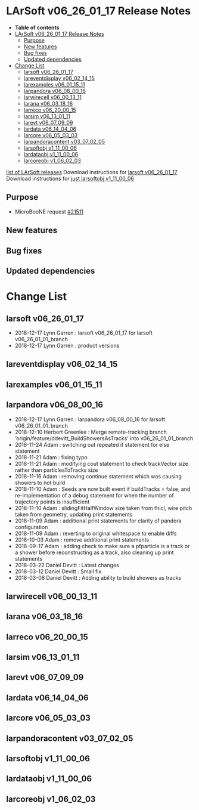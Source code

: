 LArSoft v06\_26\_01\_17 Release Notes
=============================================================================

-   **Table of contents**
-   [LArSoft v06\_26\_01\_17 Release Notes](#LArSoft-v06_26_01_17-Release-Notes)
    -   [Purpose](#Purpose)
    -   [New features](#New-features)
    -   [Bug fixes](#Bug-fixes)
    -   [Updated dependencies](#Updated-dependencies)
-   [Change List](#Change-List)
    -   [larsoft v06\_26\_01\_17](#larsoft-v06_26_01_17)
    -   [lareventdisplay v06\_02\_14\_15](#lareventdisplay-v06_02_14_15)
    -   [larexamples v06\_01\_15\_11](#larexamples-v06_01_15_11)
    -   [larpandora v06\_08\_00\_16](#larpandora-v06_08_00_16)
    -   [larwirecell v06\_00\_13\_11](#larwirecell-v06_00_13_11)
    -   [larana v06\_03\_18\_16](#larana-v06_03_18_16)
    -   [larreco v06\_20\_00\_15](#larreco-v06_20_00_15)
    -   [larsim v06\_13\_01\_11](#larsim-v06_13_01_11)
    -   [larevt v06\_07\_09\_09](#larevt-v06_07_09_09)
    -   [lardata v06\_14\_04\_06](#lardata-v06_14_04_06)
    -   [larcore v06\_05\_03\_03](#larcore-v06_05_03_03)
    -   [larpandoracontent v03\_07\_02\_05](#larpandoracontent-v03_07_02_05)
    -   [larsoftobj v1\_11\_00\_06](#larsoftobj-v1_11_00_06)
    -   [lardataobj v1\_11\_00\_06](#lardataobj-v1_11_00_06)
    -   [larcoreobj v1\_06\_02\_03](#larcoreobj-v1_06_02_03)

[list of LArSoft releases](LArSoft_release_list)
Download instructions for [larsoft v06\_26\_01\_17](http://scisoft.fnal.gov/scisoft/bundles/larsoft/v06_26_01_17/larsoft-v06_26_01_17.html)
Download instructions for [just larsoftobj v1\_11\_00\_06](http://scisoft.fnal.gov/scisoft/bundles/larsoftobj/v1_11_00_06/larsoftobj-v1_11_00_06.html)

Purpose
--------------------

-   MicroBooNE request [\#21511](/redmine/issues/21511 "Support: Request patch release larsoft v06_26_01_17 (Closed)")

New features
------------------------------

Bug fixes
------------------------

Updated dependencies
----------------------------------------------

Change List
============================

larsoft v06\_26\_01\_17
-------------------------------------------------

-   2018-12-17 Lynn Garren : larsoft v06\_26\_01\_17 for larsoft v06\_26\_01\_01\_branch
-   2018-12-17 Lynn Garren : product versions

lareventdisplay v06\_02\_14\_15
-----------------------------------------------------------------

larexamples v06\_01\_15\_11
---------------------------------------------------------

larpandora v06\_08\_00\_16
-------------------------------------------------------

-   2018-12-17 Lynn Garren : larpandora v06\_08\_00\_16 for larsoft v06\_26\_01\_01\_branch
-   2018-12-10 Herbert Greenlee : Merge remote-tracking branch ‘origin/feature/ddevitt\_BuildShowersAsTracks’ into v06\_26\_01\_01\_branch
-   2018-11-24 Adam : switching out repeated if statement for else statement
-   2018-11-21 Adam : fixing typo
-   2018-11-21 Adam : modifying cout statement to check trackVector size rather than particlesToTracks size
-   2018-11-16 Adam : removing continue statement which was causing showers to not build
-   2018-11-10 Adam : Seeds are now built event if buildTracks = false, and re-implementation of a debug statement for when the number of trajectory points is insufficient
-   2018-11-10 Adam : slidingFitHalfWindow size taken from fhicl, wire pitch taken from geometry, updating print statements
-   2018-11-09 Adam : additional print statements for clarity of pandora configuration
-   2018-11-09 Adam : reverting to original whitespace to enable diffs
-   2018-10-03 Adam : remove additional print statements
-   2018-09-17 Adam : adding check to make sure a pfparticle is a track or a shower before reconstructing as a track, also cleaning up print statements
-   2018-03-22 Daniel Devitt : Latest changes
-   2018-03-12 Daniel Devitt : Small fix
-   2018-03-08 Daniel Devitt : Adding ability to build showers as tracks

larwirecell v06\_00\_13\_11
---------------------------------------------------------

larana v06\_03\_18\_16
-----------------------------------------------

larreco v06\_20\_00\_15
-------------------------------------------------

larsim v06\_13\_01\_11
-----------------------------------------------

larevt v06\_07\_09\_09
-----------------------------------------------

lardata v06\_14\_04\_06
-------------------------------------------------

larcore v06\_05\_03\_03
-------------------------------------------------

larpandoracontent v03\_07\_02\_05
---------------------------------------------------------------------

larsoftobj v1\_11\_00\_06
-----------------------------------------------------

lardataobj v1\_11\_00\_06
-----------------------------------------------------

larcoreobj v1\_06\_02\_03
-----------------------------------------------------
